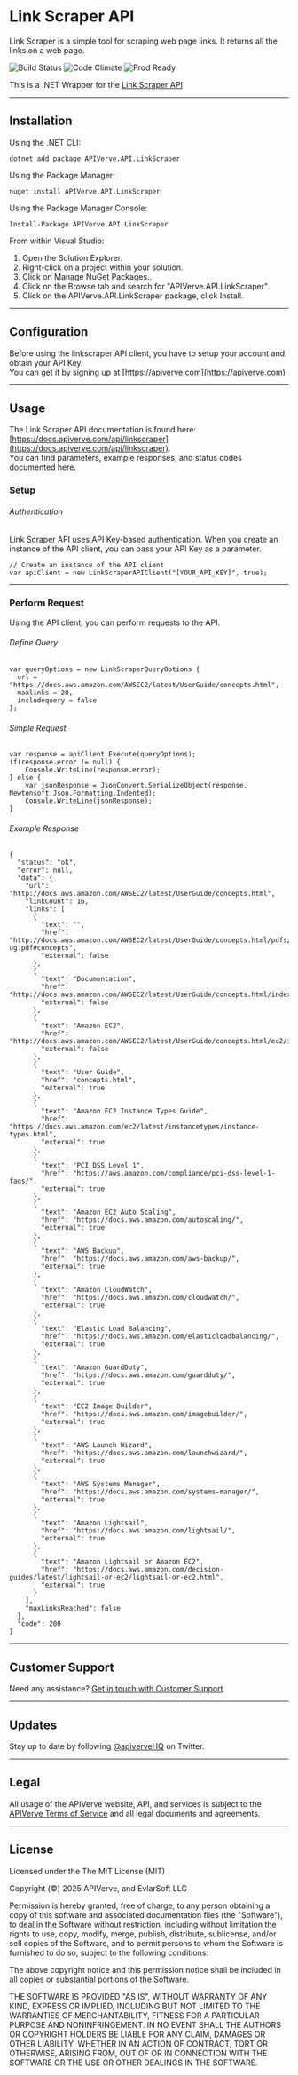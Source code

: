 Link Scraper API
============

Link Scraper is a simple tool for scraping web page links. It returns all the links on a web page.

![Build Status](https://img.shields.io/badge/build-passing-green)
![Code Climate](https://img.shields.io/badge/maintainability-B-purple)
![Prod Ready](https://img.shields.io/badge/production-ready-blue)

This is a .NET Wrapper for the [Link Scraper API](https://apiverve.com/marketplace/api/linkscraper)

---

## Installation

Using the .NET CLI:
```
dotnet add package APIVerve.API.LinkScraper
```

Using the Package Manager:
```
nuget install APIVerve.API.LinkScraper
```

Using the Package Manager Console:
```
Install-Package APIVerve.API.LinkScraper
```

From within Visual Studio:

1. Open the Solution Explorer.
2. Right-click on a project within your solution.
3. Click on Manage NuGet Packages..
4. Click on the Browse tab and search for "APIVerve.API.LinkScraper".
5. Click on the APIVerve.API.LinkScraper package, click Install.


---

## Configuration

Before using the linkscraper API client, you have to setup your account and obtain your API Key.  
You can get it by signing up at [https://apiverve.com](https://apiverve.com)

---

## Usage

The Link Scraper API documentation is found here: [https://docs.apiverve.com/api/linkscraper](https://docs.apiverve.com/api/linkscraper).  
You can find parameters, example responses, and status codes documented here.

### Setup

###### Authentication
Link Scraper API uses API Key-based authentication. When you create an instance of the API client, you can pass your API Key as a parameter.

```
// Create an instance of the API client
var apiClient = new LinkScraperAPIClient("[YOUR_API_KEY]", true);
```

---


### Perform Request
Using the API client, you can perform requests to the API.

###### Define Query

```
var queryOptions = new LinkScraperQueryOptions {
  url = "https://docs.aws.amazon.com/AWSEC2/latest/UserGuide/concepts.html",
  maxlinks = 20,
  includequery = false
};
```

###### Simple Request

```
var response = apiClient.Execute(queryOptions);
if(response.error != null) {
	Console.WriteLine(response.error);
} else {
    var jsonResponse = JsonConvert.SerializeObject(response, Newtonsoft.Json.Formatting.Indented);
    Console.WriteLine(jsonResponse);
}
```

###### Example Response

```
{
  "status": "ok",
  "error": null,
  "data": {
    "url": "http://docs.aws.amazon.com/AWSEC2/latest/UserGuide/concepts.html",
    "linkCount": 16,
    "links": [
      {
        "text": "",
        "href": "http://docs.aws.amazon.com/AWSEC2/latest/UserGuide/concepts.html/pdfs/AWSEC2/latest/UserGuide/ec2-ug.pdf#concepts",
        "external": false
      },
      {
        "text": "Documentation",
        "href": "http://docs.aws.amazon.com/AWSEC2/latest/UserGuide/concepts.html/index.html",
        "external": false
      },
      {
        "text": "Amazon EC2",
        "href": "http://docs.aws.amazon.com/AWSEC2/latest/UserGuide/concepts.html/ec2/index.html",
        "external": false
      },
      {
        "text": "User Guide",
        "href": "concepts.html",
        "external": true
      },
      {
        "text": "Amazon EC2 Instance Types Guide",
        "href": "https://docs.aws.amazon.com/ec2/latest/instancetypes/instance-types.html",
        "external": true
      },
      {
        "text": "PCI DSS Level 1",
        "href": "https://aws.amazon.com/compliance/pci-dss-level-1-faqs/",
        "external": true
      },
      {
        "text": "Amazon EC2 Auto Scaling",
        "href": "https://docs.aws.amazon.com/autoscaling/",
        "external": true
      },
      {
        "text": "AWS Backup",
        "href": "https://docs.aws.amazon.com/aws-backup/",
        "external": true
      },
      {
        "text": "Amazon CloudWatch",
        "href": "https://docs.aws.amazon.com/cloudwatch/",
        "external": true
      },
      {
        "text": "Elastic Load Balancing",
        "href": "https://docs.aws.amazon.com/elasticloadbalancing/",
        "external": true
      },
      {
        "text": "Amazon GuardDuty",
        "href": "https://docs.aws.amazon.com/guardduty/",
        "external": true
      },
      {
        "text": "EC2 Image Builder",
        "href": "https://docs.aws.amazon.com/imagebuilder/",
        "external": true
      },
      {
        "text": "AWS Launch Wizard",
        "href": "https://docs.aws.amazon.com/launchwizard/",
        "external": true
      },
      {
        "text": "AWS Systems Manager",
        "href": "https://docs.aws.amazon.com/systems-manager/",
        "external": true
      },
      {
        "text": "Amazon Lightsail",
        "href": "https://docs.aws.amazon.com/lightsail/",
        "external": true
      },
      {
        "text": "Amazon Lightsail or Amazon EC2",
        "href": "https://docs.aws.amazon.com/decision-guides/latest/lightsail-or-ec2/lightsail-or-ec2.html",
        "external": true
      }
    ],
    "maxLinksReached": false
  },
  "code": 200
}
```

---

## Customer Support

Need any assistance? [Get in touch with Customer Support](https://apiverve.com/contact).

---

## Updates
Stay up to date by following [@apiverveHQ](https://twitter.com/apiverveHQ) on Twitter.

---

## Legal

All usage of the APIVerve website, API, and services is subject to the [APIVerve Terms of Service](https://apiverve.com/terms) and all legal documents and agreements.

---

## License
Licensed under the The MIT License (MIT)

Copyright (&copy;) 2025 APIVerve, and EvlarSoft LLC

Permission is hereby granted, free of charge, to any person obtaining a copy of this software and associated documentation files (the "Software"), to deal in the Software without restriction, including without limitation the rights to use, copy, modify, merge, publish, distribute, sublicense, and/or sell copies of the Software, and to permit persons to whom the Software is furnished to do so, subject to the following conditions:

The above copyright notice and this permission notice shall be included in all copies or substantial portions of the Software.

THE SOFTWARE IS PROVIDED "AS IS", WITHOUT WARRANTY OF ANY KIND, EXPRESS OR IMPLIED, INCLUDING BUT NOT LIMITED TO THE WARRANTIES OF MERCHANTABILITY, FITNESS FOR A PARTICULAR PURPOSE AND NONINFRINGEMENT. IN NO EVENT SHALL THE AUTHORS OR COPYRIGHT HOLDERS BE LIABLE FOR ANY CLAIM, DAMAGES OR OTHER LIABILITY, WHETHER IN AN ACTION OF CONTRACT, TORT OR OTHERWISE, ARISING FROM, OUT OF OR IN CONNECTION WITH THE SOFTWARE OR THE USE OR OTHER DEALINGS IN THE SOFTWARE.
